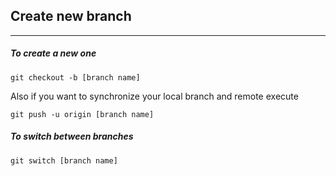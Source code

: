 ## Create new branch
--------------

##### To create a new one

`git checkout -b [branch name]`

Also if you want to synchronize your local branch and remote execute  

`git push -u origin [branch name]`

##### To switch between branches  

`git switch [branch name]`

